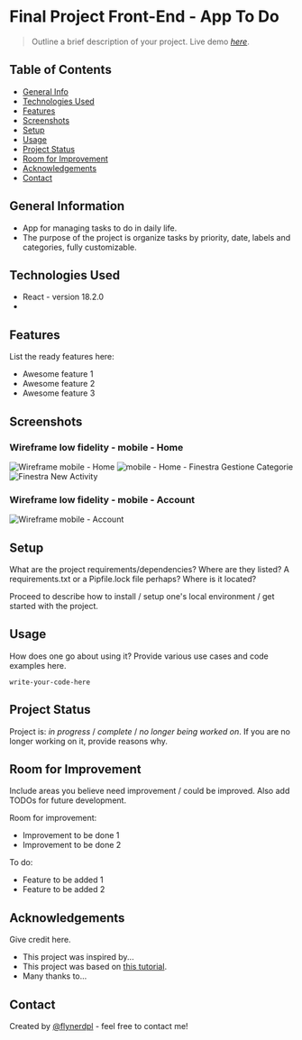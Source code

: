 # Final Project Front-End - App To Do
> Outline a brief description of your project.
> Live demo [_here_](https://www.example.com). <!-- If you have the project hosted somewhere, include the link here. -->

## Table of Contents
* [General Info](#general-information)
* [Technologies Used](#technologies-used)
* [Features](#features)
* [Screenshots](#screenshots)
* [Setup](#setup)
* [Usage](#usage)
* [Project Status](#project-status)
* [Room for Improvement](#room-for-improvement)
* [Acknowledgements](#acknowledgements)
* [Contact](#contact)
<!-- * [License](#license) -->


## General Information
- App for managing tasks to do in daily life.
- The purpose of the project is organize tasks by priority, date, labels and categories, fully customizable.
<!-- You don't have to answer all the questions - just the ones relevant to your project. -->


## Technologies Used
- React - version 18.2.0
- 


## Features
List the ready features here:
- Awesome feature 1
- Awesome feature 2
- Awesome feature 3


## Screenshots
### Wireframe low fidelity - mobile - Home
![Wireframe mobile - Home](https://user-images.githubusercontent.com/91121660/220623558-117612b6-41f2-41c5-8eec-ed521adb5271.png)
![mobile - Home - Finestra Gestione Categorie](https://user-images.githubusercontent.com/91121660/220624810-39faa486-bdc2-499f-9bbc-c3abe8080049.png)
![Finestra New Activity](https://user-images.githubusercontent.com/91121660/220624735-af05a3a5-e956-4fae-bb08-36c8ed0bb6ef.jpg)

### Wireframe low fidelity - mobile - Account
![Wireframe mobile - Account](https://user-images.githubusercontent.com/91121660/220623724-ec5fea3a-f0de-4e88-aa17-c7741ac9b277.png)
<!-- If you have screenshots you'd like to share, include them here. -->


## Setup
What are the project requirements/dependencies? Where are they listed? A requirements.txt or a Pipfile.lock file perhaps? Where is it located?

Proceed to describe how to install / setup one's local environment / get started with the project.


## Usage
How does one go about using it?
Provide various use cases and code examples here.

`write-your-code-here`


## Project Status
Project is: _in progress_ / _complete_ / _no longer being worked on_. If you are no longer working on it, provide reasons why.


## Room for Improvement
Include areas you believe need improvement / could be improved. Also add TODOs for future development.

Room for improvement:
- Improvement to be done 1
- Improvement to be done 2

To do:
- Feature to be added 1
- Feature to be added 2


## Acknowledgements
Give credit here.
- This project was inspired by...
- This project was based on [this tutorial](https://www.example.com).
- Many thanks to...


## Contact
Created by [@flynerdpl](https://www.flynerd.pl/) - feel free to contact me!


<!-- Optional -->
<!-- ## License -->
<!-- This project is open source and available under the [... License](). -->

<!-- You don't have to include all sections - just the one's relevant to your project -->
